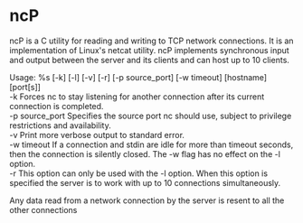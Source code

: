 # ncP

ncP is a C utility for reading and writing to TCP network connections. It is an implementation of Linux's netcat utility. ncP implements synchronous input and output between the server and its clients and can host up to 10 clients.

Usage: %s [-k] [-l] [-v] [-r]  [-p source_port] [-w timeout] [hostname] [port[s]]<br />
-k Forces nc to stay listening for another connection after its current connection is completed.<br />
-p source_port   Specifies the source port nc should use, subject to privilege restrictions and availability.<br />
-v Print more verbose output to standard error.<br />
-w timeout  If a connection and stdin are idle for more than timeout seconds, then the connection is silently closed.  The -w flag has no effect on the -l option.<br />
-r This option can only be used with the -l option. When this option is specified the server is to work with up to 10 connections simultaneously.<br />

Any data read from a network connection by the server is resent to all the other connections
